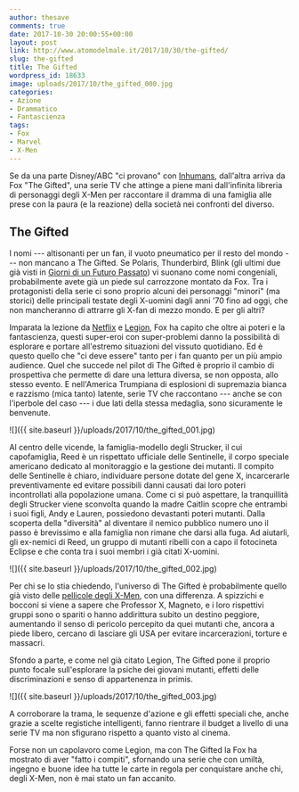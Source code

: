 ```yaml
---
author: thesave
comments: true
date: 2017-10-30 20:00:55+00:00
layout: post
link: http://www.atomodelmale.it/2017/10/30/the-gifted/
slug: the-gifted
title: The Gifted
wordpress_id: 18633
image: uploads/2017/10/the_gifted_000.jpg
categories:
- Azione
- Drammatico
- Fantascienza
tags:
- Fox
- Marvel
- X-Men
---
```


Se da una parte Disney/ABC "ci provano" con [Inhumans](/2017/10/30/marvel-inhumans.html), dall'altra arriva da Fox "The Gifted", una serie TV che attinge a piene mani dall'infinita libreria di personaggi degli X-Men per raccontare il dramma di una famiglia alle prese con la paura (e la reazione) della società nei confronti del diverso.

## The Gifted

I nomi --- altisonanti per un fan, il vuoto pneumatico per il resto del mondo --- non mancano a The Gifted. Se Polaris, Thunderbird, Blink (gli ultimi due già visti in [Giorni di un Futuro Passato](/2014/05/31/x-men-giorni-di-un-futuro-passato.html)) vi suonano come nomi congeniali, probabilmente avete già un piede sul carrozzone montato da Fox. Tra i protagonisti della serie ci sono proprio alcuni dei personaggi "minori" (ma storici) delle principali testate degli X-uomini dagli anni '70 fino ad oggi, che non mancheranno di attrarre gli X-fan di mezzo mondo. E per gli altri?

Imparata la lezione da [Netflix](/?s=netflix+marvel) e [Legion](/2017/02/28/legion.html), Fox ha capito che oltre ai poteri e la fantascienza, questi super-eroi con super-problemi danno la possibilità di esplorare e portare all'estremo situazioni del vissuto quotidiano. Ed è questo quello che "ci deve essere" tanto per i fan quanto per un più ampio audience. Quel che succede nel pilot di The Gifted è proprio il cambio di prospettiva che permette di dare una lettura diversa, se non opposta, allo stesso evento. E nell'America Trumpiana di esplosioni di supremazia bianca e razzismo (mica tanto) latente, serie TV che raccontano --- anche se con l'iperbole del caso --- i due lati della stessa medaglia, sono sicuramente le benvenute.

![]({{ site.baseurl }}/uploads/2017/10/the_gifted_001.jpg)

Al centro delle vicende, la famiglia-modello degli Strucker, il cui capofamiglia, Reed è un rispettato ufficiale delle Sentinelle, il corpo speciale americano dedicato al monitoraggio e la gestione dei mutanti. Il compito delle Sentinelle è chiaro, individuare persone dotate del gene X, incarcerarle preventivamente ed evitare possibili danni causati dai loro poteri incontrollati alla popolazione umana. Come ci si può aspettare, la tranquillità degli Strucker viene sconvolta quando la madre Caitlin scopre che entrambi i suoi figli, Andy e Lauren, possiedono devastanti poteri mutanti. Dalla scoperta della "diversità" al diventare il nemico pubblico numero uno il passo è brevissimo e alla famiglia non rimane che darsi alla fuga. Ad aiutarli, gli ex-nemici di Reed, un gruppo di mutanti ribelli con a capo il fotocineta Eclipse e che conta tra i suoi membri i già citati X-uomini.

![]({{ site.baseurl }}/uploads/2017/10/the_gifted_002.jpg)

Per chi se lo stia chiedendo, l'universo di The Gifted è probabilmente quello già visto delle [pellicole degli X-Men](/?s=x-men+film), con una differenza. A spizzichi e bocconi si viene a sapere che Professor X, Magneto, e i loro rispettivi gruppi sono o spariti o hanno addirittura subito un destino peggiore, aumentando il senso di pericolo percepito da quei mutanti che, ancora a piede libero, cercano di lasciare gli USA per evitare incarcerazioni, torture e massacri.

Sfondo a parte, e come nel già citato Legion, The Gifted pone il proprio punto focale sull'esplorare la psiche dei giovani mutanti, effetti delle discriminazioni e senso di appartenenza in primis.

![]({{ site.baseurl }}/uploads/2017/10/the_gifted_003.jpg)

A corroborare la trama, le sequenze d'azione e gli effetti speciali che, anche grazie a scelte registiche intelligenti, fanno rientrare il budget a livello di una serie TV ma non sfigurano rispetto a quanto visto al cinema.

Forse non un capolavoro come Legion, ma con The Gifted la Fox ha mostrato di aver "fatto i compiti", sfornando una serie che con umiltà, ingegno e buone idee ha tutte le carte in regola per conquistare anche chi, degli X-Men, non è mai stato un fan accanito.

